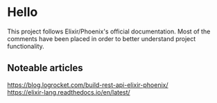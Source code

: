 # Hello

This project follows Elixir/Phoenix's official documentation. Most of the comments have been placed in order to better understand project functionality. 

## Noteable articles

https://blog.logrocket.com/build-rest-api-elixir-phoenix/ <br />
https://elixir-lang.readthedocs.io/en/latest/
